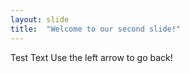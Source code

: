 ```yaml
---
layout: slide
title:  "Welcome to our second slide!"
---
```

Test Text
Use the left arrow to go back!
